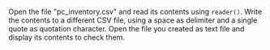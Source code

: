 Open the file "pc\_inventory.csv" and read
its contents using `reader()`. Write the contents to a different CSV
file, using a space as delimiter and a single quote as quotation
character. Open the file you created as text file and display its
contents to check them.
